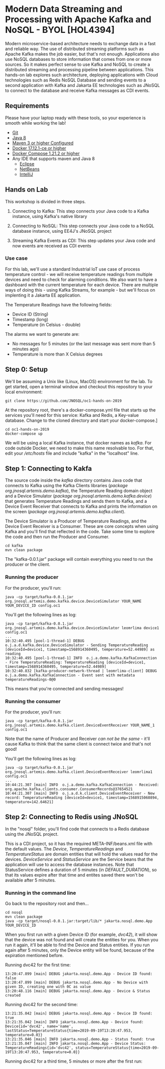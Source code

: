# Modern Data Streaming and Processing with Apache Kafka and NoSQL - BYOL [HOL4394]

Modern microservice-based architecture needs to exchange data in a fast and reliable way. The use of distributed streaming platforms such as Apache Kafka makes the job easier, but that's not enough. Applications also use NoSQL databases to store information that comes from one or more sources. So it makes perfect sense to use Kafka and NoSQL to create a distributed streaming and processing pipeline between applications. This hands-on lab explores such architecture, deploying applications with Cloud technologies such as Redis NoSQL Database and sending events to a second application with Kafka and Jakarta EE technologies such as JNoSQL to connect to the database and receive Kafka messages as CDI events.


## Requirements

Please have your laptop ready with these tools, so your experience is smooth while working the lab!

* [Git](https://git-scm.com/book/en/v1/Getting-Started-Installing-Git)
* [Java 8](http://www.oracle.com/technetwork/java/javase/downloads/jdk8-downloads-2133151.html)
* [Maven 3 or higher Configured](https://maven.apache.org/download.cgi)
* [Docker 17.12.1-ce or higher](https://docs.docker.com/install/#next-release)
* [Docker Compose 1.21.2 or higher](https://docs.docker.com/v17.09/compose/install/)
* Any IDE that supports maven and Java 8
  * [Eclipse](https://www.eclipse.org/downloads/)
  * [NetBeans](https://netbeans.org/)
  * [IntelliJ](https://www.jetbrains.com/idea/download/)

## Hands on Lab

This workshop is divided in three steps.

1. Connecting to Kafka: This step connects your Java code to a Kafka instance, using Kafka's native library

2. Connecting to NoSQL: This step connects your Java code to a NoSQL database instance, using EE4J's JNoSQL project

3. Streaming Kafka Events as CDI: This step updates your Java code and now events are received as CDI events

### Use case

For this lab, we'll use a standard Industrial IoT use case of process temperature control - we will receive temperature readings from multiple devices and need to check for alarming conditions. We also want to have a dashboard with the current temperature for each device. There are multiple ways of doing this - using Kafka Streams, for example - but we'll focus on implenting it a Jakarta EE application.

The Temperature Readings have the following fields: 
* Device ID (String)
* Timestamp (long)
* Temperature (in Celsius - double)

The alarms we want to generate are:
* No messages for 5 minutes (or the last message was sent more than 5 minutes ago)
* Temperature is more than X Celsius degrees

## Step 0: Setup

We'll be assuming a Unix like (Linux, MacOS) environment for the lab. To get started, open a terminal window and checkout this repository to your local environment:

```
git clone https://github.com/JNOSQL/oc1-hands-on-2019
```

At the repository root, there's a docker-compose.yml file that starts up the services you'll need for this service: Kafka and Redis, a Key-value database. Change to the cloned directory and start your docker-compose.]

```
cd oc1-hands-on-2019
docker-compose up
```

We will be using a local Kafka instance, that docker names as *kafka*. For code outside Docker, we need to make this name resolvable too. For that, edit your */etc/hosts* file and include "kafka" in the "localhost" line.

## Step 1: Connecting to Kakfa

The source code inside the *kafka* directory contains Java code that connects to Kafka using the Kafka Clients libraries (*package org.jnosql.artemis.demo.kafka*), the Temperature Reading domain object and a Device Simulator (*package org.jnosql.artemis.demo.kafka.device*) that generates Temperature Readings and sends them to Kafka, and a Device Event Receiver that connects to Kafka and prints the information on the screen (*package org.jnosql.artemis.demo.kafka.client*).

The Device Simulator is a Producer of Temperature Readings, and the Device Event Receiver is a Consumer. These are core concepts when using Kafka and you'll find that reflected in the code. Take some time to explore the code and then run the Producer and Consumer. 

```
cd kafka
mvn clean package
```

The "kafka-0.0.1.jar" package will contain everything you need to run the producer or the client.

### Running the producer

For the producer, you'll run:
```
java -cp target/kafka-0.0.1.jar org.jnosql.artemis.demo.kafka.device.DeviceSimulator YOUR_NAME YOUR_DEVICE_ID config.oc1
```

You'll get the following lines as log:
```
java -cp target/kafka-0.0.1.jar org.jnosql.artemis.demo.kafka.device.DeviceSimulator leomrlima device1 config.oc1
...
10:32:40.495 [pool-1-thread-1] DEBUG o.j.a.d.kafka.device.DeviceSimulator - Sending TemperatureReading [deviceId=device1, timestamp=1568914360495, temperature=52.44989] as reading
10:32:40.495 [pool-1-thread-1] INFO  o.j.a.demo.kafka.KafkaConnection - Fire TemperatureReading: TemperatureReading [deviceId=device1, timestamp=1568914360495, temperature=52.44989]
10:32:40.832 [kafka-producer-network-thread | leomrlima-client] DEBUG o.j.a.demo.kafka.KafkaConnection - Event sent with metadata temperatureReadings-0@0
```

This means that you're connected and sending messages!

### Running the consumer
For the producer, you'll run:
```
java -cp target/kafka-0.0.1.jar org.jnosql.artemis.demo.kafka.client.DeviceEventReceiver YOUR_NAME_1 config.oc1
```

Note that the name of Producer and Receiver *can not be the same* - it'll cause Kafka to think that the same client is connect twice and that's not good!

You'll get the following lines as log:
```
java -cp target/kafka-0.0.1.jar org.jnosql.artemis.demo.kafka.client.DeviceEventReceiver leomrlima1 config.oc1
...
10:44:21.307 [main] INFO  o.j.a.demo.kafka.KafkaConnection - Received: org.apache.kafka.clients.consumer.ConsumerRecords@37654521
10:44:21.307 [main] INFO  o.j.a.d.k.client.DeviceEventReceiver - New record: TemperatureReading [deviceId=device1, timestamp=1568915060894, temperature=142.64621]
```

## Step 2: Connecting to Redis using JNoSQL

In the "nosql" folder, you'll find code that connects to a Redis database using the JNoSQL project.

This is a CDI project, so it has the required META-INF/beans.xml file with the default values. The *Device*, *TemperatureReadings* and *TemperatureStatus* are domain entities that will hold the values read for the devices. *DeviceService* and *StatusService* are the Service beans that the application will use to access the database instances. Note that StatusService defines a duration of 5 minutes (in *DEFAULT_DURATION*), so that its values expire after that time and entites saved there won't be available after 5 minutes.

### Running in the command line

Go back to the repository root and then...

```
cd nosql
mvn clean package
java -cp target/nosql-0.0.1.jar:target/lib/* jakarta.nosql.demo.App YOUR_DEVICE_ID
```

When you first run with a given Device ID (for example, *dvc42*), it will show that the device was not found and will create the entities for you. When you run it again, it'll be able to find the Device and Status entities. If you run again after 5 minutes, only the Device entity will be found, because of the expiration mentioned before.

Running dvc42 for the first time:
```
13:20:47.899 [main] DEBUG jakarta.nosql.demo.App - Device ID found: false
13:20:47.899 [main] DEBUG jakarta.nosql.demo.App - No Device with given ID, creating one with 0C as value
13:20:48.116 [main] DEBUG jakarta.nosql.demo.App - Device & Status created
```

Running dvc42 for the second time:
```
13:21:35.042 [main] DEBUG jakarta.nosql.demo.App - Device ID found: true
13:21:35.042 [main] INFO jakarta.nosql.demo.App - Device found: Device{id='dvc42', name='name', lastStatus=TemperatureStatus{time=2019-09-19T13:20:47.953, temperature=0.0}}
13:21:35.046 [main] INFO jakarta.nosql.demo.App - Status found: true
13:21:35.047 [main] INFO jakarta.nosql.demo.App - Device Status: TemperatureReadings{id='dvc42', status=TemperatureStatus{time=2019-09-19T13:20:47.953, temperature=0.0}}
```

Running dvc42 for a third time, 5 minutes or more after the first run:
 
